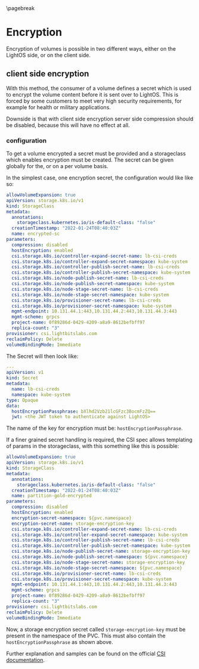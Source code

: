 <div style="page-break-after: always;"></div>
\pagebreak

# Encryption

Encryption of volumes is possible in two different ways, either on the LightOS side, or on the client side.

## client side encryption

With this method, the consumer of a volume defines a secret which is used to encrypt the volume content before it is sent over to LightOS.
This is forced by some customers to meet very high security requirements, for example for health or military applications.

Downside is that with client side encryption server side compression should be disabled, because this will have no effect at all.

### configuration

To get a volume encrypted a secret must be provided and a storageclass which enables encryption must be created.
The secret can be given globally for the, or on a per volume basis.

In the simplest case, one encryption secret, the configuration would like like so:

```yaml
allowVolumeExpansion: true
apiVersion: storage.k8s.io/v1
kind: StorageClass
metadata:
  annotations:
    storageclass.kubernetes.io/is-default-class: "false"
  creationTimestamp: "2022-01-24T08:40:03Z"
  name: encrypted-sc
parameters:
  compression: disabled
  hostEncryption: enabled
  csi.storage.k8s.io/controller-expand-secret-name: lb-csi-creds
  csi.storage.k8s.io/controller-expand-secret-namespace: kube-system
  csi.storage.k8s.io/controller-publish-secret-name: lb-csi-creds
  csi.storage.k8s.io/controller-publish-secret-namespace: kube-system
  csi.storage.k8s.io/node-publish-secret-name: lb-csi-creds
  csi.storage.k8s.io/node-publish-secret-namespace: kube-system
  csi.storage.k8s.io/node-stage-secret-name: lb-csi-creds
  csi.storage.k8s.io/node-stage-secret-namespace: kube-system
  csi.storage.k8s.io/provisioner-secret-name: lb-csi-creds
  csi.storage.k8s.io/provisioner-secret-namespace: kube-system
  mgmt-endpoint: 10.131.44.1:443,10.131.44.2:443,10.131.44.3:443
  mgmt-scheme: grpcs
  project-name: 0f89286d-0429-4209-a8a9-8612befbff97
  replica-count: "3"
provisioner: csi.lightbitslabs.com
reclaimPolicy: Delete
volumeBindingMode: Immediate
```

The Secret will then look like:

```yaml
---
apiVersion: v1
kind: Secret
metadata:
  name: lb-csi-creds
  namespace: kube-system
type: Opaque
data:
  hostEncryptionPassphrase: bXlhd2Vzb21lcGFzc3BocmFzZQ==
  jwt: <the JWT token to authenticate against LightOS>
```

The name of the key for encryption must be: `hostEncryptionPassphrase`.

If a finer grained secret handling is required, the CSI spec allows templating of params in the storageclass, with this something like this is possible:

```yaml
allowVolumeExpansion: true
apiVersion: storage.k8s.io/v1
kind: StorageClass
metadata:
  annotations:
    storageclass.kubernetes.io/is-default-class: "false"
  creationTimestamp: "2022-01-24T08:40:03Z"
  name: partition-gold-encrypted
parameters:
  compression: disabled
  hostEncryption: enabled
  encryption-secret-namespace: ${pvc.namespace}
  encryption-secret-name: storage-encryption-key
  csi.storage.k8s.io/controller-expand-secret-name: lb-csi-creds
  csi.storage.k8s.io/controller-expand-secret-namespace: kube-system
  csi.storage.k8s.io/controller-publish-secret-name: lb-csi-creds
  csi.storage.k8s.io/controller-publish-secret-namespace: kube-system
  csi.storage.k8s.io/node-publish-secret-name: storage-encryption-key
  csi.storage.k8s.io/node-publish-secret-namespace: ${pvc.namespace}
  csi.storage.k8s.io/node-stage-secret-name: storage-encryption-key
  csi.storage.k8s.io/node-stage-secret-namespace: ${pvc.namespace}
  csi.storage.k8s.io/provisioner-secret-name: lb-csi-creds
  csi.storage.k8s.io/provisioner-secret-namespace: kube-system
  mgmt-endpoint: 10.131.44.1:443,10.131.44.2:443,10.131.44.3:443
  mgmt-scheme: grpcs
  project-name: 0f89286d-0429-4209-a8a9-8612befbff97
  replica-count: "3"
provisioner: csi.lightbitslabs.com
reclaimPolicy: Delete
volumeBindingMode: Immediate
```

Now, a storage encryption secret called `storage-encryption-key` must be present in the namespace of the PVC. This must also contain the `hostEncryptionPassphrase` as shown above.

Further explanation and samples can be found on the official [CSI documentation](https://kubernetes-csi.github.io/docs/secrets-and-credentials-storage-class.html#per-volume-secrets).
